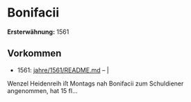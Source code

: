 # Bonifacii

**Ersterwähnung:** 1561

## Vorkommen
- 1561: [jahre/1561/README.md](../jahre/1561/README.md) – |

Wenzel Heidenreih iſt Montags nah Bonifacii zum
Schuldiener angenommen, hat 15 fl...

